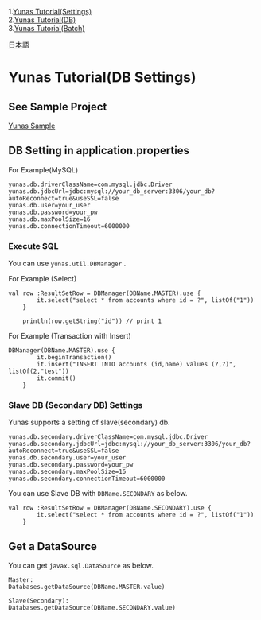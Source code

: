 1.[Yunas Tutorial(Settings)](/index.md)   
2.[Yunas Tutorial(DB)](/index_db.md)  
3.[Yunas Tutorial(Batch)](/index_batch.md) 

[日本語](/ja_index.md)

# Yunas Tutorial(DB Settings)

## See Sample Project
[Yunas Sample](https://github.com/cobayo/yunas-sample)

## DB Setting in application.properties

For Example(MySQL)  
```
yunas.db.driverClassName=com.mysql.jdbc.Driver
yunas.db.jdbcUrl=jdbc:mysql://your_db_server:3306/your_db?autoReconnect=true&useSSL=false
yunas.db.user=your_user
yunas.db.password=your_pw
yunas.db.maxPoolSize=16
yunas.db.connectionTimeout=6000000
```

### Execute SQL

You can use ``` yunas.util.DBManager ``` .  

For Example (Select)  
```
val row :ResultSetRow = DBManager(DBName.MASTER).use {
        it.select("select * from accounts where id = ?", listOf("1"))
    }

    println(row.getString("id")) // print 1
```

For Example (Transaction with Insert)  
```
DBManager(DBName.MASTER).use {
        it.beginTransaction()
        it.insert("INSERT INTO accounts (id,name) values (?,?)", listOf(2,"test"))
        it.commit()
    }
```

### Slave DB (Secondary DB) Settings

Yunas supports a setting of slave(secondary) db.  
```
yunas.db.secondary.driverClassName=com.mysql.jdbc.Driver
yunas.db.secondary.jdbcUrl=jdbc:mysql://your_db_server:3306/your_db?autoReconnect=true&useSSL=false
yunas.db.secondary.user=your_user
yunas.db.secondary.password=your_pw
yunas.db.secondary.maxPoolSize=16
yunas.db.secondary.connectionTimeout=6000000
```

You can use Slave DB with ```DBName.SECONDARY``` as below.  
```
val row :ResultSetRow = DBManager(DBName.SECONDARY).use {
        it.select("select * from accounts where id = ?", listOf("1"))
    }
```

## Get a DataSource
You can get ```javax.sql.DataSource```  as below.

```
Master:
Databases.getDataSource(DBName.MASTER.value)

Slave(Secondary):
Databases.getDataSource(DBName.SECONDARY.value)
```